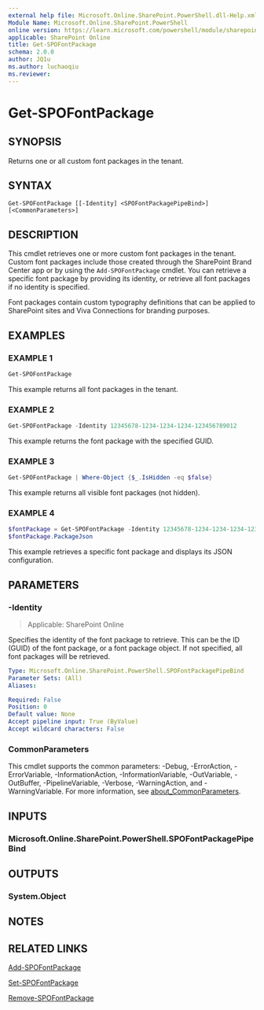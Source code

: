```yaml
---
external help file: Microsoft.Online.SharePoint.PowerShell.dll-Help.xml
Module Name: Microsoft.Online.SharePoint.PowerShell
online version: https://learn.microsoft.com/powershell/module/sharepoint-online/get-spofontpackage
applicable: SharePoint Online
title: Get-SPOFontPackage
schema: 2.0.0
author: JQ1u
ms.author: luchaoqiu
ms.reviewer:
---
```


# Get-SPOFontPackage

## SYNOPSIS

Returns one or all custom font packages in the tenant.

## SYNTAX

```
Get-SPOFontPackage [[-Identity] <SPOFontPackagePipeBind>] [<CommonParameters>]
```

## DESCRIPTION

This cmdlet retrieves one or more custom font packages in the tenant. Custom font packages include those created through the SharePoint Brand Center app or by using the `Add-SPOFontPackage` cmdlet. You can retrieve a specific font package by providing its identity, or retrieve all font packages if no identity is specified.

Font packages contain custom typography definitions that can be applied to SharePoint sites and Viva Connections for branding purposes.

## EXAMPLES

### EXAMPLE 1

```powershell
Get-SPOFontPackage
```

This example returns all font packages in the tenant.

### EXAMPLE 2

```powershell
Get-SPOFontPackage -Identity 12345678-1234-1234-1234-123456789012
```

This example returns the font package with the specified GUID.

### EXAMPLE 3

```powershell
Get-SPOFontPackage | Where-Object {$_.IsHidden -eq $false}
```

This example returns all visible font packages (not hidden).

### EXAMPLE 4

```powershell
$fontPackage = Get-SPOFontPackage -Identity 12345678-1234-1234-1234-123456789012
$fontPackage.PackageJson
```

This example retrieves a specific font package and displays its JSON configuration.

## PARAMETERS

### -Identity

> Applicable: SharePoint Online

Specifies the identity of the font package to retrieve. This can be the ID (GUID) of the font package, or a font package object. If not specified, all font packages will be retrieved.

```yaml
Type: Microsoft.Online.SharePoint.PowerShell.SPOFontPackagePipeBind
Parameter Sets: (All)
Aliases:

Required: False
Position: 0
Default value: None
Accept pipeline input: True (ByValue)
Accept wildcard characters: False
```

### CommonParameters

This cmdlet supports the common parameters: -Debug, -ErrorAction, -ErrorVariable, -InformationAction, -InformationVariable, -OutVariable, -OutBuffer, -PipelineVariable, -Verbose, -WarningAction, and -WarningVariable. For more information, see [about_CommonParameters](https://go.microsoft.com/fwlink/?LinkID=113216).

## INPUTS

### Microsoft.Online.SharePoint.PowerShell.SPOFontPackagePipeBind

## OUTPUTS

### System.Object

## NOTES

## RELATED LINKS

[Add-SPOFontPackage](Add-SPOFontPackage.md)

[Set-SPOFontPackage](Set-SPOFontPackage.md)

[Remove-SPOFontPackage](Remove-SPOFontPackage.md)
